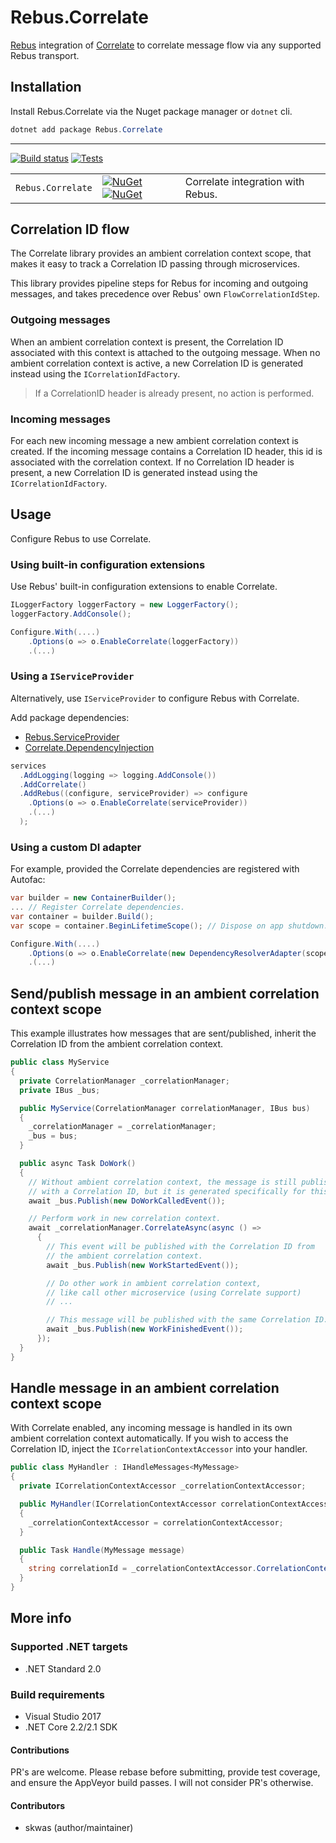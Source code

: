 # Rebus.Correlate

[Rebus](https://github.com/rebus-org/Rebus) integration of [Correlate](https://github.com/skwasjer/Correlate) to correlate message flow via any supported Rebus transport.

## Installation

Install Rebus.Correlate via the Nuget package manager or `dotnet` cli.

```powershell
dotnet add package Rebus.Correlate
```

---

[![Build status](https://ci.appveyor.com/api/projects/status/wtyl9fs7o38i2set/branch/master?svg=true)](https://ci.appveyor.com/project/skwasjer/rebus-correlate)
[![Tests](https://img.shields.io/appveyor/tests/skwasjer/rebus-correlate/master.svg)](https://ci.appveyor.com/project/skwasjer/rebus-correlate/build/tests)

| | | |
|---|---|---|
| `Rebus.Correlate` | [![NuGet](https://img.shields.io/nuget/v/Rebus.Correlate.svg)](https://www.nuget.org/packages/Rebus.Correlate/) [![NuGet](https://img.shields.io/nuget/dt/Rebus.Correlate.svg)](https://www.nuget.org/packages/Rebus.Correlate/) | Correlate integration with Rebus. |

## Correlation ID flow

The Correlate library provides an ambient correlation context scope, that makes it easy to track a Correlation ID passing through microservices.

This library provides pipeline steps for Rebus for incoming and outgoing messages, and takes precedence over Rebus' own `FlowCorrelationIdStep`.

### Outgoing messages
When an ambient correlation context is present, the Correlation ID associated with this context is attached to the outgoing message. When no ambient correlation context is active, a new Correlation ID is generated instead using the `ICorrelationIdFactory`.

> If a CorrelationID header is already present, no action is performed.

### Incoming messages
For each new incoming message a new ambient correlation context is created. 
If the incoming message contains a Correlation ID header, this id is associated with the correlation context. If no Correlation ID header is present, a new Correlation ID is generated instead using the `ICorrelationIdFactory`.

## Usage ###

Configure Rebus to use Correlate.

### Using built-in configuration extensions ###

Use Rebus' built-in configuration extensions to enable Correlate.

```csharp
ILoggerFactory loggerFactory = new LoggerFactory();
loggerFactory.AddConsole();

Configure.With(....)
    .Options(o => o.EnableCorrelate(loggerFactory))
    .(...)
```

### Using a `IServiceProvider`

Alternatively, use `IServiceProvider` to configure Rebus with Correlate.

Add package dependencies:
- [Rebus.ServiceProvider](https://github.com/rebus-org/Rebus.ServiceProvider) 
- [Correlate.DependencyInjection](https://github.com/skwasjer/Correlate)

```csharp
services
  .AddLogging(logging => logging.AddConsole())
  .AddCorrelate()
  .AddRebus((configure, serviceProvider) => configure
    .Options(o => o.EnableCorrelate(serviceProvider))
    .(...)
  );
```

### Using a custom DI adapter

For example, provided the Correlate dependencies are registered with Autofac:

```csharp
var builder = new ContainerBuilder();
... // Register Correlate dependencies.
var container = builder.Build();
var scope = container.BeginLifetimeScope(); // Dispose on app shutdown.

Configure.With(....)
    .Options(o => o.EnableCorrelate(new DependencyResolverAdapter(scope.ResolveOptional)))
    .(...)
```

## Send/publish message in an ambient correlation context scope

This example illustrates how messages that are sent/published, inherit the Correlation ID from the ambient correlation context.

```csharp
public class MyService
{
  private CorrelationManager _correlationManager;
  private IBus _bus;

  public MyService(CorrelationManager correlationManager, IBus bus)
  {
    _correlationManager = _correlationManager;
    _bus = bus;
  }

  public async Task DoWork()
  {
    // Without ambient correlation context, the message is still published 
    // with a Correlation ID, but it is generated specifically for this message.
    await _bus.Publish(new DoWorkCalledEvent());

    // Perform work in new correlation context.
    await _correlationManager.CorrelateAsync(async () =>
      {
        // This event will be published with the Correlation ID from
        // the ambient correlation context.
        await _bus.Publish(new WorkStartedEvent());

        // Do other work in ambient correlation context,
        // like call other microservice (using Correlate support)
        // ...

        // This message will be published with the same Correlation ID.
        await _bus.Publish(new WorkFinishedEvent());
      });
  }
}
```

## Handle message in an ambient correlation context scope

With Correlate enabled, any incoming message is handled in its own ambient correlation context automatically. If you wish to access the Correlation ID, inject the `ICorrelationContextAccessor` into your handler.

```csharp
public class MyHandler : IHandleMessages<MyMessage>
{
  private ICorrelationContextAccessor _correlationContextAccessor;

  public MyHandler(ICorrelationContextAccessor correlationContextAccessor)
  {
    _correlationContextAccessor = correlationContextAccessor;
  }

  public Task Handle(MyMessage message)
  {
    string correlationId = _correlationContextAccessor.CorrelationContext.CorrelationId; 
  }
}
```


## More info

### Supported .NET targets
- .NET Standard 2.0

### Build requirements
- Visual Studio 2017
- .NET Core 2.2/2.1 SDK

#### Contributions
PR's are welcome. Please rebase before submitting, provide test coverage, and ensure the AppVeyor build passes. I will not consider PR's otherwise.

#### Contributors
- skwas (author/maintainer)
